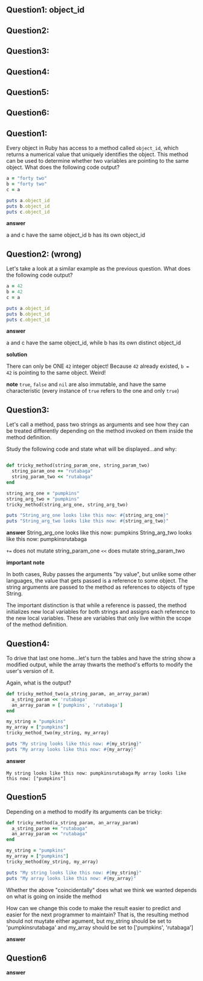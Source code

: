 ## Question1: object_id
## Question2:
## Question3:
## Question4:
## Question5:
## Question6:



## Question1:

Every object in Ruby has access to a method called `object_id`, which returns a
numerical value that uniquely identifies the object. This method can be used to
determine whether two variables are pointing to the same object. What does
the following code output?

```ruby
a = "forty two"
b = "forty two"
c = a

puts a.object_id
puts b.object_id
puts c.object_id
```

**answer**

a and c have the same object_id
b has its own object_id



## Question2: (wrong)

Let's take a look at a similar example as the previous question.
What does the following code output?

```ruby
a = 42
b = 42
c = a

puts a.object_id
puts b.object_id
puts c.object_id
```


**answer**

a and c have the same object_id, while b has its own distinct object_id

**solution**

There can only be ONE `42` integer object! Because `42` already existed,
`b = 42` is pointing to the same object. Weird!


**note**
`true`, `false` and `nil` are also immutable, and have the same characteristic
(every instance of `true` refers to the one and only `true`)


## Question3:

Let's call a method, pass two strings as arguments and see how they can be
treated differently depending on the method invoked on them inside the method
definition.

Study the following code and state what will be displayed...and why:
```ruby

def tricky_method(string_param_one, string_param_two)
  string_param_one += "rutabaga"
  string_param_two << "rutabaga"
end

string_arg_one = "pumpkins"
string_arg_two = "pumpkins"
tricky_method(string_arg_one, string_arg_two)

puts "String_arg_one looks like this now: #{string_arg_one}"
puts "String_arg_two looks like this now: #{string_arg_two}"
```

**answer**
String_arg_one looks like this now: pumpkins
String_arg_two looks like this now: pumpkinsrutabaga

`+=` does not mutate string_param_one
`<<` does mutate string_param_two

**important note**

In both cases, Ruby passes the arguments "by value", but unlike some other
languages, the value that gets passed is a reference to some object. The string
arguments are passed to the method as references to objects of type String.

The important distinction is that while a reference is passed, the method
initializes new local variables for both strings and assigns each reference to
the new local variables. These are variables that only live within the scope of
the method definition.



## Question4:

To drive that last one home...let's turn the tables and have the string show a
modified output, while the array thwarts the method's efforts to modify the
user's version of it.

Again, what is the output?
```ruby
def tricky_method_two(a_string_param, an_array_param)
  a_string_param << 'rutabaga'
  an_array_param = ['pumpkins', 'rutabaga']
end

my_string = "pumpkins"
my_array = ["pumpkins"]
tricky_method_two(my_string, my_array)

puts "My string looks like this now: #{my_string}"
puts "My array looks like this now: #{my_array}"
```

**answer**

`My string looks like this now: pumpkinsrutabaga`
`My array looks like this now: ["pumpkins"]`



## Question5

Depending on a method to modify its arguments can be tricky:
```ruby
def tricky_method(a_string_param, an_array_param)
  a_string_param += "rutabaga"
  an_array_param << "rutabaga"
end

my_string = "pumpkins"
my_array = ["pumpkins"]
tricky_method(my_string, my_array)

puts "My string looks like this now: #{my_string}"
puts "My array looks like this now: #{my_array}"
```

Whether the above "coincidentally" does what we think we wanted depends on what
is going on inside the method

How can we change this code to make the result easier to predict and easier for
the next programmer to maintain? That is, the resulting method should not
muytate either agument, but my_string should be set to 'pumpkinsrutabaga' and
my_array should be set to ['pumpkins', 'rutabaga']

**answer**



## Question6
**answer**
